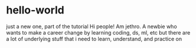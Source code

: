 # hello-world
just a new one, part of the tutorial
Hi people!
Am jethro. A newbie who wants to make a career change by learning coding, ds, ml, etc
but there are a lot of underlying stuff that i need to learn, understand, and practice on
